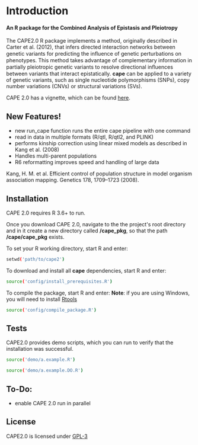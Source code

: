 # Introduction
#### An R package for the Combined Analysis of Epistasis and Pleiotropy  
The CAPE2.0 R package implements a method, originally described in Carter et al. (2012), that infers directed interaction networks between genetic variants for predicting the inﬂuence of genetic perturbations on phenotypes. This method takes advantage of complementary information in partially pleiotropic genetic variants to resolve directional inﬂuences between variants that interact epistatically. **cape** can be applied to a variety of genetic variants, such as single nucleotide polymorphisms (SNPs), copy number variations (CNVs) or structural variations (SVs).

CAPE 2.0 has a vignette, which can be found [here](). 

## New Features!
- new run_cape function runs the entire cape pipeline with one command
- read in data in multiple formats (R/qtl, R/qtl2, and PLINK)
- performs kinship correction using linear mixed models as described in Kang et al. (2008)
- Handles multi-parent populations
- R6 reformatting improves speed and handling of large data

Kang, H. M. et al. Efficient control of population structure in model organism association mapping. Genetics 178, 1709–1723 (2008).

## Installation
CAPE 2.0 requires R 3.6+ to run. 

Once you download CAPE 2.0, navigate to the the project's root directory and in it create a new directory called **/cape_pkg**, so that the path **/cape/cape_pkg** exists.

To set your R working directory, start R and enter:
```sh
setwd('path/to/cape2')
```

To download and install all **cape** dependencies, start R and enter:
```sh
source('config/install_prerequisites.R')
```

To compile the package, start R and enter:
**Note**: if you are using Windows, you will need to install [Rtools](https://cran.r-project.org/bin/windows/Rtools/) 
```sh
source('config/compile_package.R')
```


## Tests
CAPE2.0 provides demo scripts, which you can run to verify that the installation was successful.

```sh
source('demo/a.example.R')
```

```sh
source('demo/a.example.DO.R')
```

## To-Do:
- enable CAPE 2.0 run in parallel

## License
CAPE2.0 is licensed under [GPL-3](https://www.r-project.org/Licenses/GPL-3)